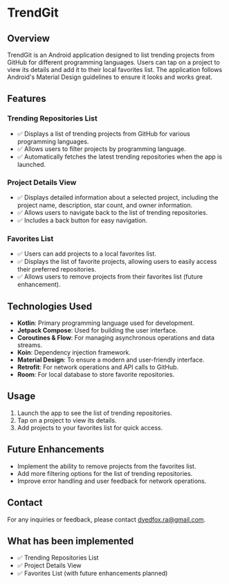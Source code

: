 # TrendGit

## Overview
TrendGit is an Android application designed to list trending projects from GitHub for different programming languages. Users can tap on a project to view its details and add it to their local favorites list. The application follows Android's Material Design guidelines to ensure it looks and works great.

## Features

### Trending Repositories List
* ✅ Displays a list of trending projects from GitHub for various programming languages.
* ✅ Allows users to filter projects by programming language.
* ✅ Automatically fetches the latest trending repositories when the app is launched.

### Project Details View
* ✅ Displays detailed information about a selected project, including the project name, description, star count, and owner information.
* ✅ Allows users to navigate back to the list of trending repositories.
* ✅ Includes a back button for easy navigation.

### Favorites List
* ✅ Users can add projects to a local favorites list.
* ✅ Displays the list of favorite projects, allowing users to easily access their preferred repositories.
* ✅ Allows users to remove projects from their favorites list (future enhancement).

## Technologies Used
* **Kotlin**: Primary programming language used for development.
* **Jetpack Compose**: Used for building the user interface.
* **Coroutines & Flow**: For managing asynchronous operations and data streams.
* **Koin**: Dependency injection framework.
* **Material Design**: To ensure a modern and user-friendly interface.
* **Retrofit**: For network operations and API calls to GitHub.
* **Room**: For local database to store favorite repositories.

## Usage
1. Launch the app to see the list of trending repositories.
2. Tap on a project to view its details.
3. Add projects to your favorites list for quick access.


## Future Enhancements
* Implement the ability to remove projects from the favorites list.
* Add more filtering options for the list of trending repositories.
* Improve error handling and user feedback for network operations.

## Contact
For any inquiries or feedback, please contact dyedfox.ra@gmail.com.

## What has been implemented
* ✅ Trending Repositories List
* ✅ Project Details View
* ✅ Favorites List (with future enhancements planned)
